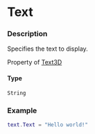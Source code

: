 # Text
### Description
Specifies the text to display.

Property of [Text3D](/classes/Text3D/)

#### Type
`String`

### Example
```lua
text.Text = "Hello world!"
```
